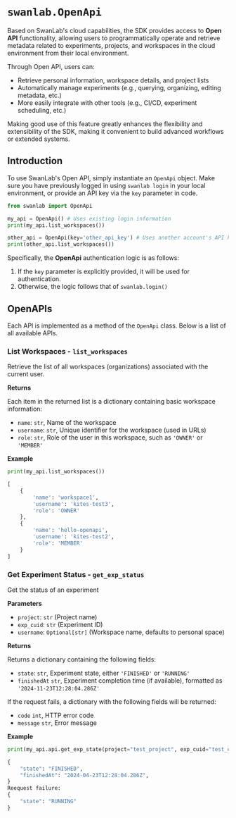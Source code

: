 # `swanlab.OpenApi`

Based on SwanLab's cloud capabilities, the SDK provides access to **Open API** functionality, allowing users to programmatically operate and retrieve metadata related to experiments, projects, and workspaces in the cloud environment from their local environment.

Through Open API, users can:

* Retrieve personal information, workspace details, and project lists
* Automatically manage experiments (e.g., querying, organizing, editing metadata, etc.)
* More easily integrate with other tools (e.g., CI/CD, experiment scheduling, etc.)

Making good use of this feature greatly enhances the flexibility and extensibility of the SDK, making it convenient to build advanced workflows or extended systems.

## Introduction

To use SwanLab's Open API, simply instantiate an `OpenApi` object. Make sure you have previously logged in using `swanlab login` in your local environment, or provide an API key via the `key` parameter in code.

```python
from swanlab import OpenApi

my_api = OpenApi() # Uses existing login information
print(my_api.list_workspaces())

other_api = OpenApi(key='other_api_key') # Uses another account's API key
print(other_api.list_workspaces())
```

Specifically, the **OpenApi** authentication logic is as follows:

1. If the `key` parameter is explicitly provided, it will be used for authentication.
2. Otherwise, the logic follows that of `swanlab.login()`

## OpenAPIs

Each API is implemented as a method of the `OpenApi` class. Below is a list of all available APIs.

### List Workspaces - `list_workspaces`

Retrieve the list of all workspaces (organizations) associated with the current user.

**Returns**

Each item in the returned list is a dictionary containing basic workspace information:

- `name`: `str`, Name of the workspace
- `username`: `str`, Unique identifier for the workspace (used in URLs)
- `role`: `str`, Role of the user in this workspace, such as `'OWNER'` or `'MEMBER'`

**Example**

```python
print(my_api.list_workspaces())

[
    {
        'name': 'workspace1',
        'username': 'kites-test3',
        'role': 'OWNER'
    },
    {
        'name': 'hello-openapi',
        'username': 'kites-test2',
        'role': 'MEMBER'
    }
]
```

### Get Experiment Status - `get_exp_status`

Get the status of an experiment

**Parameters**

- `project`: `str` (Project name)
- `exp_cuid`: `str` (Experiment ID)
- `username`: `Optional[str]` (Workspace name, defaults to personal space)

**Returns**

Returns a dictionary containing the following fields:

-  `state`: `str`, Experiment state, either `'FINISHED'` or `'RUNNING'`
-  `finishedAt` `str`, Experiment completion time (if available), formatted as `'2024-11-23T12:28:04.286Z'`

If the request fails, a dictionary with the following fields will be returned:

-  `code` `int`, HTTP error code
-  `message` `str`, Error message

**Example**

```python
print(my_api.api.get_exp_state(project="test_project", exp_cuid="test_exp_cuid"))

{
	"state": "FINISHED",
	"finishedAt": "2024-04-23T12:28:04.286Z",
}
Reequest failure:
{
	"state": "RUNNING"
}
```